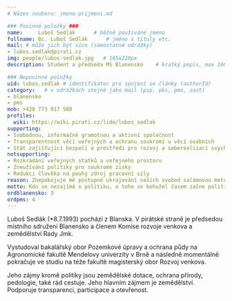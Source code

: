 ```yaml
---
# Název souboru: jmeno-prijmeni.md

### Povinné položky ###
name:     Luboš Sedlák  	# běžně používáné jméno
fullname: Bc. Luboš Sedlák  	# jméno s tituly etc.
mail: # může jich být více (samostatné odrážky)
- lubos.sedlak@pirati.cz
img: people/lubos-sedlak.jpg   # 165x220px
description: Student a předseda MS Blanensko 	# kratký popis, max 160 znaků

### Nepovinné položky
uid: lubos.sedlak # identifikátor pro spojení se články (authorId)
category: 	# v odrážkách stejně jako mail (psp, pks, pms, zast)
- blanensko
- pms
mob: +420 773 917 508
profiles:
  wiki: https://wiki.pirati.cz/lide/lubos_sedlak
supporting:
- Svobodnou, informačně gramotnou a aktivní společnost
- Transparentnost věcí veřejných a ochranu soukromí u věcí osobních
- Stát zajišťující bezpečí a prostředí pro rozvoj a seberealizaci svých občanů
notsupporting:
- Rozkrádání veřejných statků a veřejného prostoru
- Zneužívání politiky pro soukromé zisky
- Redukci člověka na pouhý zdroj pracovní síly
reason: Znepokojuje mě postupné ukrajování našich svobod salámovou metodou. Politika by měla být služba občanům, nikoliv soukromý byznys!
motto: Kdo se nezajímá o politiku, o toho se bohužel časem začne politika zajímat sama.
ordblanensko: 3
ordpms: 4
---
```


Luboš Sedlák (\*8.7.1993) pochází z Blanska. V pirátské straně je předsedou místního sdružení Blanensko a členem Komise rozvoje venkova a zemědělství Rady Jmk.

Vystudoval bakalářský obor Pozemkové úpravy a ochrana půdy na Agronomické fakultě Mendelovy univerzity v Brně a následně momentálně pokračuje ve studiu na téže fakultě magisterský obor Rozvoj venkova.

Jeho zájmy kromě politiky jsou zemědělské dotace, ochrana přírody, pedologie, také rád cestuje. Jeho hlavním zájmem je zemědělství. Podporuje transparenci, participace a otevřenost.
